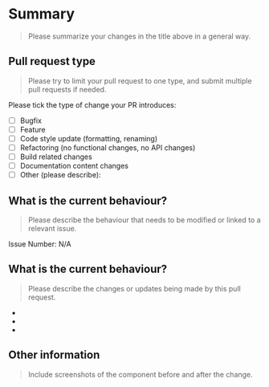 # Summary

> Please summarize your changes in the title above in a general way.

## Pull request type

> Please try to limit your pull request to one type, and submit multiple pull requests if needed.

Please tick the type of change your PR introduces:

- [ ] Bugfix
- [ ] Feature
- [ ] Code style update (formatting, renaming)
- [ ] Refactoring (no functional changes, no API changes)
- [ ] Build related changes
- [ ] Documentation content changes
- [ ] Other (please describe):

## What is the current behaviour?

> Please describe the behaviour that needs to be modified or linked to a relevant issue.

Issue Number: N/A

## What is the current behaviour?

> Please describe the changes or updates being made by this pull request.

-
-
-

## Other information

> Include screenshots of the component before and after the change.

